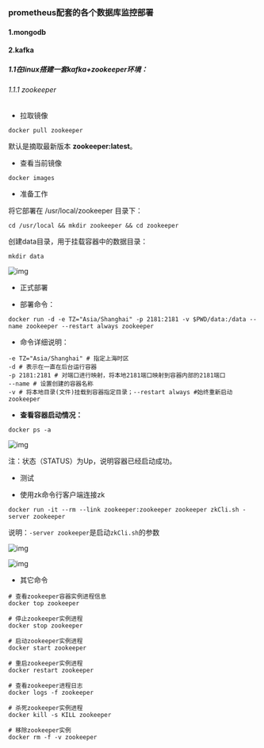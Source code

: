 ### prometheus配套的各个数据库监控部署

#### 1.mongodb

#### 2.kafka

##### 1.1在linux搭建一套kafka+zookeeper环境：

###### 1.1.1 zookeeper

- 拉取镜像

```
docker pull zookeeper
```

默认是摘取最新版本 **zookeeper:latest**。

- 查看当前镜像

```
docker images
```

-  准备工作

将它部署在 /usr/local/zookeeper 目录下：

```
cd /usr/local && mkdir zookeeper && cd zookeeper
```

创建data目录，用于挂载容器中的数据目录：

```
mkdir data
```

![img](https://img2018.cnblogs.com/i-beta/1577453/202002/1577453-20200218110633631-1450938810.png)

- 正式部署

- 部署命令：

```
docker run -d -e TZ="Asia/Shanghai" -p 2181:2181 -v $PWD/data:/data --name zookeeper --restart always zookeeper
```

- 命令详细说明：

```
-e TZ="Asia/Shanghai" # 指定上海时区 
-d # 表示在一直在后台运行容器
-p 2181:2181 # 对端口进行映射，将本地2181端口映射到容器内部的2181端口
--name # 设置创建的容器名称
-v # 将本地目录(文件)挂载到容器指定目录；--restart always #始终重新启动zookeeper
```

- **查看容器启动情况：**

```
docker ps -a
```

![img](https://img2018.cnblogs.com/i-beta/1577453/202002/1577453-20200218111223382-266770946.png)

注：状态（STATUS）为Up，说明容器已经启动成功。

- 测试

- 使用zk命令行客户端连接zk

```
docker run -it --rm --link zookeeper:zookeeper zookeeper zkCli.sh -server zookeeper
```

说明：`-server zookeeper`是启动`zkCli.sh`的参数

![img](https://img2018.cnblogs.com/i-beta/1577453/202002/1577453-20200218111608512-516451599.png)

![img](https://img2018.cnblogs.com/i-beta/1577453/202002/1577453-20200218111735060-225718424.png)

- 其它命令

```
# 查看zookeeper容器实例进程信息
docker top zookeeper

# 停止zookeeper实例进程
docker stop zookeeper

# 启动zookeeper实例进程
docker start zookeeper

# 重启zookeeper实例进程
docker restart zookeeper

# 查看zookeeper进程日志
docker logs -f zookeeper

# 杀死zookeeper实例进程
docker kill -s KILL zookeeper

# 移除zookeeper实例
docker rm -f -v zookeeper
```

